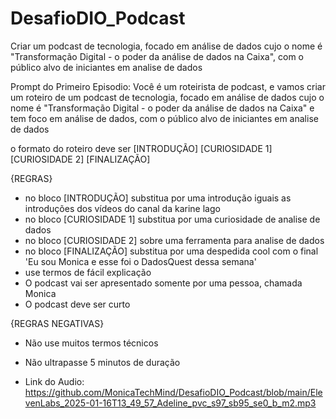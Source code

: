 # DesafioDIO_Podcast
Criar um podcast de tecnologia, focado em análise de dados cujo o nome é "Transformação Digital - o poder da análise de dados na Caixa", com o público alvo de iniciantes em analise de dados

Prompt do Primeiro Episodio:
Você é um roteirista de podcast, e vamos criar um  roteiro de um podcast de tecnologia, focado em análise de dados cujo o nome é "Transformação Digital - o poder da análise de dados na Caixa" e tem foco em análise de dados,  com o público alvo de iniciantes em analise de dados

o formato do roteiro deve ser
[INTRODUÇÃO]
[CURIOSIDADE 1]
[CURIOSIDADE 2]
[FINALIZAÇÃO]

{REGRAS}

- no bloco [INTRODUÇÃO] substitua por uma introdução iguais as introduções dos vídeos do canal da karine lago 
- no bloco [CURIOSIDADE 1] substitua por uma curiosidade de analise de dados 
- no bloco [CURIOSIDADE 2] sobre uma ferramenta para analise de dados 
- no bloco [FINALIZAÇÃO] substitua por uma despedida cool com o final 'Eu sou Monica e esse foi o DadosQuest dessa semana' 
- use termos de fácil explicação
- O podcast vai ser apresentado somente por uma pessoa, chamada Monica
- O podcast deve ser curto

{REGRAS NEGATIVAS}

- Não use muitos termos técnicos
- Não ultrapasse 5 minutos de duração

- Link do Audio: https://github.com/MonicaTechMind/DesafioDIO_Podcast/blob/main/ElevenLabs_2025-01-16T13_49_57_Adeline_pvc_s97_sb95_se0_b_m2.mp3

